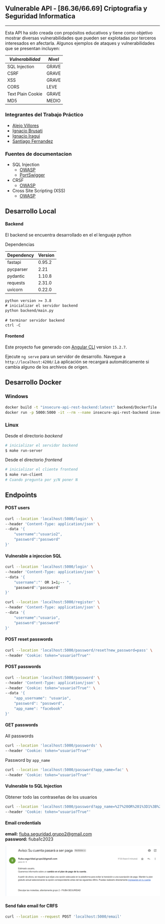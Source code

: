 ﻿## Vulnerable API - [86.36/66.69] Criptografia y Seguridad Informatica
---
Esta API ha sido creada con propósitos educativos y tiene como objetivo mostrar diversas vulnerabilidades que pueden ser explotadas por terceros interesados en afectarla. Algunos ejemplos de ataques y vulnerabilidades que se presentan incluyen:

| **_Vulnerabilidad_** |**_Nivel_**|
|--------------------|-------------|
| SQL Injection      |GRAVE        |         
| CSRF               |GRAVE        |
| XSS                |GRAVE        |
| CORS               |LEVE         |
| Text Plain Cookie  |GRAVE        |
| MD5                |MEDIO        |


### Integrantes del Trabajo Práctico

* [Alejo Villores](https://github.com/alejovillores) 
* [Ignacio Brusati](https://github.com/brusati)
* [Ignacio Iragui](https://github.com/niragui)
* [Santiago Fernandez](https://github.com/safernandezc)

### Fuentes de documentacion

* SQL Injection
    * [OWASP](https://owasp.org/www-community/attacks/SQL_Injection)
    * [PortSwigger](https://portswigger.net/web-security/sql-injection#:~:text=SQL%20injection%20(SQLi)%20is%20a,not%20normally%20able%20to%20retrieve.)
* CRSF
    * [OWASP](https://owasp.org/www-community/attacks/csrf)
* Cross Site Scripting (XSS)
    * [OWASP](https://owasp.org/www-community/attacks/xss/#:~:text=Cross%2DSite%20Scripting%20(XSS),to%20a%20different%20end%20user.)


## Desarrollo Local

#### Backend

El backend se encuentra desarrollado en el el lenguaje python

Dependencias

| Dependency                   | Version     |
|------------------------------|-------------|
| fastapi                      | 0.95.2      |
| pycparser                    | 2.21        |
| pydantic                     | 1.10.8      |
| requests                     | 2.31.0      |
| uvicorn                      | 0.22.0      |

```shell
python version >= 3.8
# inicializar el servidor backend
python backend/main.py

# terminar servidor backend 
ctrl -C
```
#### Frontend

Este proyecto fue generado con [Angular CLI](https://github.com/angular/angular-cli) version ``15.2.7``.

Ejecute `ng serve` para un servidor de desarrollo. Navegue a `http://localhost:4200/`.La aplicación se recargará automáticamente si cambia alguno de los archivos de origen.

## Desarrollo Docker

### Windows

```bash
docker build -t "insecure-api-rest-backend:latest" backend/Dockerfile
docker run -p 5000:5000 -it --rm --name insecure-api-rest-backend insecure-api-rest-backend:latest
```


### Linux
Desde el directorio *backend*
```bash
# inicializar el servidor backend
$ make run-server
```

Desde el directorio *frontend* 
```bash
# inicializar el cliente frontend
$ make run-client
# Cuando pregunta por y/N poner N
```



## Endpoints

#### POST users

```bash
curl --location 'localhost:5000/login' \
--header 'Content-Type: application/json' \
--data '{
    "username":"usuario2",
    "password":"password"
}'
```
####  Vulnerable a injeccion SQL

```bash
curl --location 'localhost:5000/login' \
--header 'Content-Type: application/json' \
--data '{
    "username":"' OR 1=1;-- ",
    "password":"password"
}'
```


```bash
curl --location 'localhost:5000/register' \
--header 'Content-Type: application/json' \
--data '{
    "username":"usuario",
    "password":"password"
}'
```
#### POST reset passwords

```bash
curl --location 'localhost:5000/password/reset?new_password=pass' \
--header 'Cookie: token="usuario?True"'
```
#### POST passwords

```bash
curl --location 'localhost:5000/password' \
--header 'Content-Type: application/json' \
--header 'Cookie: token="usuario?True"' \
--data '{
    "app_username": "usuario",
    "password": "password",
    "app_name": "facebook"
}'
```

#### GET passwords

All passwords
```bash
curl --location 'localhost:5000/passwords' \
--header 'Cookie: token="usuario?True"'
```

Password by ``app_name``
```bash
curl --location 'localhost:5000/password?app_name=fac' \
--header 'Cookie: token="usuario?True"'
```

#### Vulnerable to SQL Injection

Obtener todo las contraseñas de los usuarios
```bash
curl --location 'localhost:5000/password?app_name=%27%20OR%201%3D1%3B%20--' \
--header 'Cookie: token="usuario?True"'
```



#### Email credentials

**email:** fiuba.seguridad.grupo2@gmail.com\
**password:** fiuba1c2023

![Email Example](email.png)

#### Send fake email for CRFS 
```bash
curl --location --request POST 'localhost:5000/email'
```



